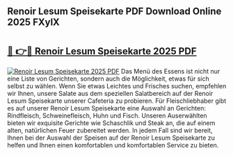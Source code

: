 ## Renoir Lesum Speisekarte PDF Download Online 2025 FXylX

# <h2><a href="http://gc8dgnm.nevu.top/?p=Renoir+Lesum+Speisekarte">🔗 👉🔴 Renoir Lesum Speisekarte 2025 PDF</a></h2>

[![Renoir Lesum Speisekarte 2025 PDF](https://i.imgur.com/dBaPXMq.png)](http://gc8dgnm.nevu.top/?p=Renoir+Lesum+Speisekarte)
Das Menü des Essens ist nicht nur eine Liste von Gerichten, sondern auch die Möglichkeit, etwas für sich selbst zu wählen. Wenn Sie etwas Leichtes und Frisches suchen, empfehlen wir Ihnen, unsere Salate aus dem speziellen Salatbereich auf der Renoir Lesum Speisekarte unserer Cafeteria zu probieren. Für Fleischliebhaber gibt es auf unserer Renoir Lesum Speisekarte eine Auswahl an Gerichten: Rindfleisch, Schweinefleisch, Huhn und Fisch. Unseren Auserwählten bieten wir exquisite Gerichte wie Schaschlik und Steak an, die auf einem alten, natürlichen Feuer zubereitet werden. In jedem Fall sind wir bereit, Ihnen bei der Auswahl der Speisen auf der Renoir Lesum Speisekarte zu helfen und Ihnen einen komfortablen und komfortablen Service zu bieten.
